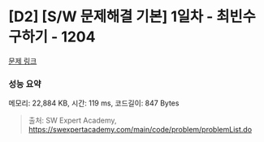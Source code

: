 # [D2] [S/W 문제해결 기본] 1일차 - 최빈수 구하기 - 1204 

[문제 링크](https://swexpertacademy.com/main/code/problem/problemDetail.do?contestProbId=AV13zo1KAAACFAYh) 

### 성능 요약

메모리: 22,884 KB, 시간: 119 ms, 코드길이: 847 Bytes



> 출처: SW Expert Academy, https://swexpertacademy.com/main/code/problem/problemList.do